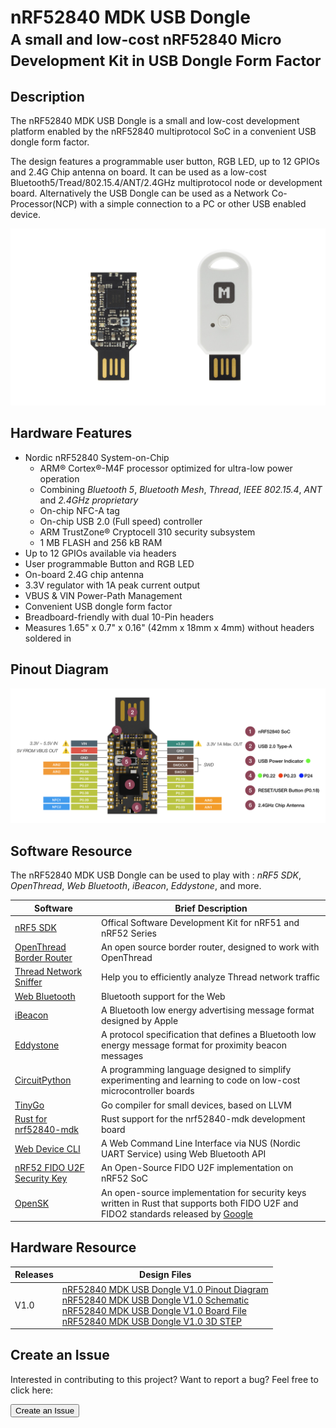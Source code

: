 # nRF52840 MDK USB Dongle <br><small>A small and low-cost nRF52840 Micro Development Kit in USB Dongle Form Factor</small>

## Description

The nRF52840 MDK USB Dongle is a small and low-cost development platform enabled by the nRF52840 multiprotocol SoC in a convenient USB dongle form factor.

The design features a programmable user button, RGB LED, up to 12 GPIOs and 2.4G Chip antenna on board. It can be used as a low-cost Bluetooth5/Tread/802.15.4/ANT/2.4GHz multiprotocol node or development board. Alternatively the USB Dongle can be used as a Network Co-Processor(NCP) with a simple connection to a PC or other USB enabled device.

[![](assets/images/dongle_pcba_case.jpg)](https://store.makerdiary.com/search?q=nrf52840+dongle)

## Hardware Features

* Nordic nRF52840 System-on-Chip
	- ARM® Cortex®-M4F processor optimized for ultra-low power operation
	- Combining *Bluetooth 5*, *Bluetooth Mesh*, *Thread*, *IEEE 802.15.4*, *ANT* and *2.4GHz proprietary*
	- On-chip NFC-A tag
	- On-chip USB 2.0 (Full speed) controller
	- ARM TrustZone® Cryptocell 310 security subsystem
	- 1 MB FLASH and 256 kB RAM
* Up to 12 GPIOs available via headers
* User programmable Button and RGB LED
* On-board 2.4G chip antenna 
* 3.3V regulator with 1A peak current output
* VBUS & VIN Power-Path Management
* Convenient USB dongle form factor
* Breadboard-friendly with dual 10-Pin headers
* Measures 1.65" x 0.7" x 0.16" (42mm x 18mm x 4mm) without headers soldered in

## Pinout Diagram

[![](assets/images/nrf52840-mdk-usb-dongle-pinout.png)](assets/images/nrf52840-mdk-usb-dongle-pinout.png)

## Software Resource

The nRF52840 MDK USB Dongle can be used to play with : *nRF5 SDK*, *OpenThread*, *Web Bluetooth*, *iBeacon*, *Eddystone*, and more.

| Software  | Brief Description |
| ---------- | ----- |
| [nRF5 SDK](nrf5-sdk.md) | Offical Software Development Kit for nRF51 and nRF52 Series |
| [OpenThread Border Router](OTBR.md) | An open source border router, designed to work with OpenThread |
| [Thread Network Sniffer](thread-sniffer.md) | Help you to efficiently analyze Thread network traffic|
| [Web Bluetooth](https://webbluetoothcg.github.io/web-bluetooth/) | Bluetooth support for the Web |
| [iBeacon](https://developer.apple.com/ibeacon/) | A Bluetooth low energy advertising message format designed by Apple |
| [Eddystone](https://github.com/google/eddystone) | A protocol specification that defines a Bluetooth low energy message format for proximity beacon messages |
| [CircuitPython](https://circuitpython.org/board/makerdiary_nrf52840_mdk_usb_dongle/) | A programming language designed to simplify experimenting and learning to code on low-cost microcontroller boards |
| [TinyGo](https://tinygo.org/microcontrollers/machine/nrf52840-mdk/) | Go compiler for small devices, based on LLVM |
| [Rust for nrf52840-mdk](https://github.com/nrf-rs/nrf52840-mdk-rs) | Rust support for the nrf52840-mdk development board |
| [Web Device CLI](https://github.com/makerdiary/web-device-cli) | A Web Command Line Interface via NUS (Nordic UART Service) using Web Bluetooth API |
| [nRF52 FIDO U2F Security Key](https://github.com/makerdiary/nrf52-u2f) | An Open-Source FIDO U2F implementation on nRF52 SoC |
| [OpenSK](https://github.com/makerdiary/OpenSK) | An open-source implementation for security keys written in Rust that supports both FIDO U2F and FIDO2 standards released by [Google](https://github.com/google/OpenSK) |


## Hardware Resource

| Releases | Design Files                   |
| -------- | ------------------------------ |
| V1.0     | [nRF52840 MDK USB Dongle V1.0 Pinout Diagram](hardware/nrf52840-mdk-usb-dongle-pinout_v1_0.pdf)<br/>[nRF52840 MDK USB Dongle V1.0 Schematic](hardware/nrf52840-mdk-usb-dongle-sch_v1_0.pdf)<br/>[nRF52840 MDK USB Dongle V1.0 Board File](hardware/nrf52840-mdk-usb-dongle-board_v1_0.pdf)<br/>[nRF52840 MDK USB Dongle V1.0 3D STEP](hardware/nrf52840-mdk-usb-dongle-3d_v1_0.step)|

## Create an Issue

Interested in contributing to this project? Want to report a bug? Feel free to click here:

<a href="https://github.com/makerdiary/nrf52840-mdk-usb-dongle/issues/new"><button data-md-color-primary="red-bud"><i class="fa fa-github"></i> Create an Issue</button></a>

